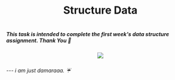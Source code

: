 <h1 align="center">Structure Data <h1>

<h5>This task is intended to complete the first week's data structure assignment. Thank You 👾<h5>

<p align="center"><a><img align="middle" src="https://user-images.githubusercontent.com/114411272/223999841-33227c68-b904-4cdd-b3e8-7c92fffec81e.gif"></a></p>
<h6>--- i am just damaraaa. ☔<h6>
